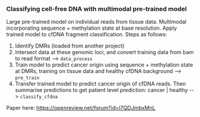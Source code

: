 ### Classifying cell-free DNA with multimodal pre-trained model


Large pre-trained model on individual reads from tissue data. Multimodal incorporating sequence + methylation state at base resolution. Apply trained model to cfDNA fragment classification. Steps as follows:

1. Identify DMRs (loaded from another project) 
2. Intersect data at these genomic loci, and convert training data from bam to read format --> `data_process`
3. Train model to predict cancer origin using sequence + methylation state at DMRs, training on tissue data and healthy cfDNA background --> `pre_train`
4. Transfer trained model to predict cancer origin of cfDNA reads. Then summarise predictions to get patient level prediction: cancer | healthy --> `classify_cfdna`


Paper here:
https://openreview.net/forum?id=l7QDJmbxMnL



